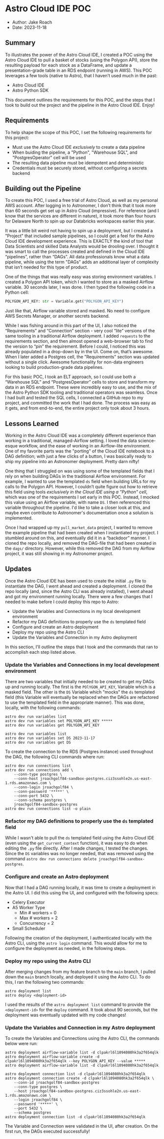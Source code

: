 # Astro Cloud IDE POC

- Author: Jake Roach
- Date: 2023-11-18


## Summary

To illustrates the power of the Astro Cloud IDE, I created a POC using the Astro Cloud IDE to pull a basket of stocks 
 (using the Polygon API), store the resulting payload for each stock as a DataFrame, and update a presentation-grade
 table in an RDS endpoint (running in AWS). This POC leverages a few tools (native to Astro), that I haven’t used much 
 in the past:

- Astro Cloud IDE
- Astro Python SDK

This document outlines the requirements for this POC, and the steps that I took to build out the project and the 
 pipeline in the Astro Cloud IDE. Enjoy!

## Requirements
To help shape the scope of this POC, I set the following requirements for this project:

- Must use the Astro Cloud IDE *exclusively* to create a data pipeline
- When buiding the pipeline, a "Python", "Warehouse SQL", and "PostgresOperator" cell will be used 
- The resulting data pipeline must be idempotent and deterministic
- Credentials must be securely stored, without configuring a secrets backend

## Building out the Pipeline

To create this POC, I used a free trial of Astro Cloud, as well as my personal AWS account. After logging in to 
 Astronomer, I don’t think that it took more than 60 seconds get set up in Astro Cloud (impressive). For reference (and
 I know that the services are different in nature), it took more than four hours for Delaware North to spin up our
 Databricks workspaces earlier this year.

It was a little bit weird not having to spin up a deployment, but I created a "Project" that included sample pipelines, 
 so I could get a feel for the Astro Cloud IDE development experience. This is EXACTLY the kind of tool that Data 
 Scientists and skilled Data Analysts would be drooling over. I thought it was smart to call the processes created and 
 defined in the Cloud IDE “pipelines”, rather than “DAGs”. All data professionals know what a data pipeline, while using
 the term "DAGs" adds an additional layer of complexity that isn’t needed for this type of product.

One of the things that was really easy was storing environment variables. I created a Polygon API token, which I wanted 
 to store as a masked Airflow variable. 30 seconds later, I was done. I then typed the following code in a Python cell:

```python
POLYGON_API_KEY: str = Variable.get("POLYGON_API_KEY")
```

Just like that, Airflow variable stored and masked. No need to configure AWS Secrets Manager, or another secrets 
 backend.

While I was fishing around in this part of the UI, I also noticed the “Requirements” and “Connection” section - very 
 cool “lite” versions of the same tooling in a traditional Airflow deployment. I added `requests` to the requirements 
 section, and then almost opened a web-browser tab to find the version to “pin” the requirement. Before I could, I 
 noticed this was already populated in a drop-down by in the UI. Come on, that’s awesome. When I later added a Postgres 
 cell, the "Requirements" section was updated without a single click. Awesome functionality for non-data engineers 
 looking to build production-grade data pipelines.

For this basic POC, I took an ELT approach, so I could use both a “Warehouse SQL” and “PostgresOperator” cells to store 
 and transform my data in an RDS endpoint. These were incredibly easy to use, and the mix of the Astro Python SDK
 tooling and traditional operators was seamless. Once I had built and tested the SQL cells, I connected a GitHub repo to
 my project, and committed the work that I had done. The process was easy as it gets, and from end-to-end, the entire
 project only took about 3 hours.

## Lessons Learned

Working in the Astro Cloud IDE was a completely different experience than working in a traditional, managed-Airflow
 setting. I loved the data science-esque workflow, and the ease of working in an Airflow-lite environment. One of my
 favorite parts was the "porting" of the Cloud IDE notebook to a DAG definition; with just a few clicks of a button, I
 was basically ready to ship my pipeline into an Astronomer deployment. Pretty darn nifty!

One thing that I struggled on was using some of the templated fields that I rely on when building DAGs in the
 traditional Airflow environment. For example, I wanted to use the templated `ds` field when building URLs for my calls 
 to the Polygon API. However, I couldn’t quite figure out how to retrieve this field using tools *exclusively in the
 Cloud IDE using a "Python" cell*, which was one of the requirements I set early in this POC. Instead, I mocked this
 value using an Airflow variable, with name `DS`. I then referenced this variable throughout the pipeline. I'd like to
 take a closer look at this, and maybe even contribute to Astronomer's documentation once a solution is implemented.

Once I had wrapped up my `pull_market_data` project, I wanted to remove the example pipeline that had been created when
 I instantiated my project. I stumbled around on this, and eventually did it in a “backdoor” manner. I cloned the repo
 locally, and removed the DAG-file that had been created in the `dags/` directory. However, while this removed the DAG
 from my Airflow project, it was still showing in my Astronomer project.

## Updates

Once the Astro Cloud IDE has been used to create the initial `.py` file to instantiate the DAG, I went ahead and created
 a deployment. I cloned the repo locally (and, since the Astro CLI was already installed), I went ahead and got my
 environment running locally. There were a few changes that I needed to make before I could deploy this repo to Astro:

- Update the Variables and Connections in my local development environment
- Refactor my DAG definitions to properly use the `ds` templated field
- Configure and create an Astro deployment
- Deploy my repo using the Astro CLI
- Update the Variables and Connection in my Astro deployment

In this section, I'll outline the steps that I took and the commands that ran to accomplish each step listed above.

### Update the Variables and Connections in my local development environment
There are two variables that initially needed to be created to get my DAGs up and running locally. The first is the
 `POlYGON_API_KEY`, Variable which is a masked field. The other is the `DS` Variable which "mocks" the `ds` templated
 field (this Variable will eventually be replaced when the DAGs are refactored to use the templated field in the
 appropriate manner). This was done, locally, with the following commands:

```commandline
astro dev run variables list
astro dev run variables set POLYGON_API_KEY *****
astro dev run variables get POLYGON_API_KEY
```

```commandline
astro dev run variables list
astro dev run variables set DS 2023-11-17
astro dev run variables get DS
```

To create the connection to the RDS (Postgres instance) used throughout the DAG, the following CLI commands where run:

```commandline
astro dev run connections list
astro dev run connections add \
    --conn-type postgres \
    --conn-host jroachgolf84-sandbox-postgres.ciz3ssohle2n.us-east-1.rds.amazonaws.com \
    --conn-login jroachgolf84 \
    --conn-password '*****' \
    --conn-port 5432 \
    --conn-schema postgres \
    jroachgolf84-sandbox-postgres
astro dev run connections list -o plain
```

### Refactor my DAG definitions to properly use the `ds` templated field
While I wasn't able to pull the `ds` templated field using the Astro Cloud IDE (even using the `get_current_context` 
 function), it was easy to do when editing the `.py` file directly. After I made changes, I tested the changes. Since
 the `DS` variables was no longer needed, that was removed using the command 
 `astro dev run connections delete jroachgolf84-sandbox-postgres`.

### Configure and create an Astro deployment
Now that I had a DAG running locally, it was time to create a deployment in the Astro UI. I did this using the UI, and
 configured with the following specs:

- Celery Executor
- A5 Worker Type
  - Min # workers = 0
  - Max # workers = 2
  - Concurrency = 2
- Small Scheduler

Following the creation of the deployment, I authenticated locally with the Astro CLI, using the `astro login` command. 
 This would allow for me to configure the deployment as needed, in the following steps.

### Deploy my repo using the Astro CLI
After merging changes from my feature branch to the `main` branch, I pulled down the `main` branch locally, and deployed
 it using the Astro CLI. To do this, I ran the following two commands:

```commandline
astro deployment list
astro deploy <deployment-id>
```

I used the results of the `astro deployment list` command to provide the `<deployment-id>` for the `deploy` command. It
 took about 90 seconds, but the deployment was eventually updated with my code changes!

### Update the Variables and Connection in my Astro deployment
To create the Variables and Connections using the Astro CLI, the commands below were run:

```commandline
astro deployment airflow-variable list -d clpakrl6l1094080hk3a2f654qlk
astro deployment airflow-variable create -d clpakrl6l1094080hk3a2f654qlk --key POLYGON_API_KEY --value *****
astro deployment airflow-variable list -d clpakrl6l1094080hk3a2f654qlk
```

```commandline
astro deployment connection list -d clpakrl6l1094080hk3a2f654qlk
astro deployment connection create -d clpakrl6l1094080hk3a2f654qlk \
    --conn-id jroachgolf84-sandbox-postgres
    --conn-type postgres \
    --host jroachgolf84-sandbox-postgres.ciz3ssohle2n.us-east-1.rds.amazonaws.com \
    --login jroachgolf84 \
    --password '*****' \
    --port 5432 \
    --schema postgres
astro deployment connection list -d clpakrl6l1094080hk3a2f654qlk
```

The Variable and Connection were validated in the UI, after creation. On the first run, the DAGs executed successfully!
